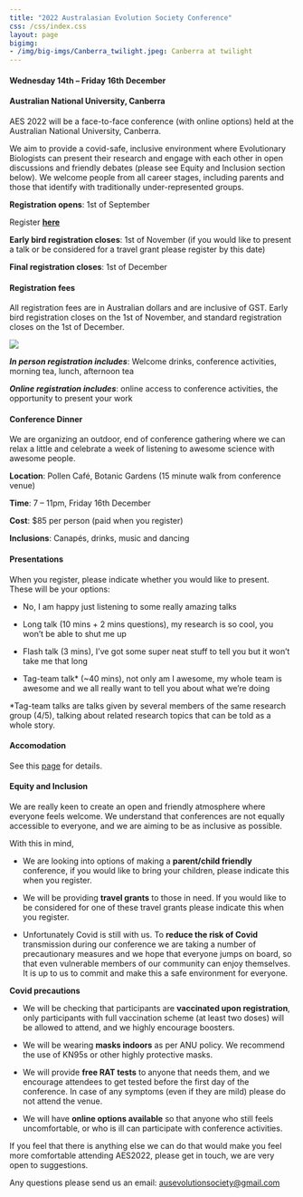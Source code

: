 ```yaml
---
title: "2022 Australasian Evolution Society Conference"
css: /css/index.css
layout: page
bigimg:
- /img/big-imgs/Canberra_twilight.jpeg: Canberra at twilight
---
```


#### Wednesday 14th – Friday 16th December


#### Australian National University, Canberra


AES 2022 will be a face-to-face conference (with online options) held at the Australian National University, Canberra.

We aim to provide a covid-safe, inclusive environment where Evolutionary Biologists can present their research and engage with each other in open discussions and friendly debates (please see Equity and Inclusion section below). We welcome people from all career stages, including parents and those that identify with traditionally under-represented groups.

**Registration opens**: 1st of September

Register **[here](https://aes.corsizio.com/c/6305473446e7234776af02db)**

**Early bird registration closes**: 1st of November (if you would like to present a talk or be considered for a travel grant please register by this date)

**Final registration closes**: 1st of December

#### Registration fees

All registration fees are in Australian dollars and are inclusive of GST. Early bird registration closes on the 1st of November, and standard registration closes on the 1st of December.


![](Rplot.png)


**_In person registration includes_**: Welcome drinks, conference activities, morning tea, lunch, afternoon tea

**_Online registration includes_**: online access to conference activities, the opportunity to present your work

#### Conference Dinner

We are organizing an outdoor, end of conference gathering where we can relax a little and celebrate a week of listening to awesome science with awesome people.

**Location**: Pollen Café, Botanic Gardens (15 minute walk from conference venue)

**Time**: 7 – 11pm, Friday 16th December

**Cost**: $85 per person (paid when you register)

**Inclusions**: Canapés, drinks, music and dancing

#### Presentations

When you register, please indicate whether you would like to present. These will be your options:

- No, I am happy just listening to some really amazing talks

- Long talk (10 mins + 2 mins questions), my research is so cool, you won’t be able to shut me up

- Flash talk (3 mins), I’ve got some super neat stuff to tell you but it won’t take me that long

- Tag-team talk\* (~40 mins), not only am I awesome, my whole team is awesome and we all really want to tell you about what we’re doing

\*Tag-team talks are talks given by several members of the same research group (4/5), talking about related research topics that can be told as a whole story.

#### Accomodation 

See this [page](accommodation.md) for details.

#### Equity and Inclusion

We are really keen to create an open and friendly atmosphere where everyone feels welcome. We understand that conferences are not equally accessible to everyone, and we are aiming to be as inclusive as possible.

With this in mind,

-	We are looking into options of making a **parent/child friendly** conference, if you would like to bring your children, please indicate this when you register.

-	We will be providing **travel grants** to those in need. If you would like to be considered for one of these travel grants please indicate this when you register. 

-	Unfortunately Covid is still with us. To **reduce the risk of Covid** transmission during our conference we are taking a number of precautionary measures and we hope that everyone jumps on board, so that even vulnerable members of our community can enjoy themselves. It is up to us to commit and make this a safe environment for everyone.

**Covid precautions**

-	We will be checking that participants are **vaccinated upon registration**, only participants with full vaccination scheme (at least two doses) will be allowed to attend, and we highly encourage boosters.

-	We will be wearing **masks indoors** as per ANU policy. We recommend the use of KN95s or other highly protective masks.

-	We will provide **free RAT tests** to anyone that needs them, and we encourage attendees to get tested before the first day of the conference. In case of any symptoms (even if they are mild) please do not attend the venue. 

-	We will have **online options available** so that anyone who still feels uncomfortable, or who is ill can participate with conference activities.

If you feel that there is anything else we can do that would make you feel more comfortable attending AES2022, please get in touch, we are very open to suggestions.

Any questions please send us an email: ausevolutionsociety@gmail.com

